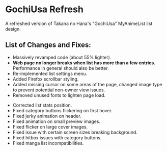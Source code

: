 # GochiUsa Refresh
 A refreshed version of Takana no Hana's "GochiUsa" MyAnimeList list design.

## List of Changes and Fixes:

+ Massively revamped code (about 55% lighter).
+ **Web page no longer breaks when list has more than a few entries.** Performance in general should also be better.
+ Re-implemented list settings menu.
+ Added Firefox scrollbar styling.
+ Added missing cursor on some areas of the page, changed image type to prevent potential non-owner view issues.
+ Removed unused fonts to lighten page load.
- Corrected list stats position.
- Fixed category buttons flickering on first hover.
- Fixed jerky animation on header.
- Fixed animation on small preview images.
- Fixed flicker on large cover images.
- Fixed issue with certain screen sizes breaking background.
- Fixed hitbox issues with category buttons.
- Fixed manga list incompatibilities.